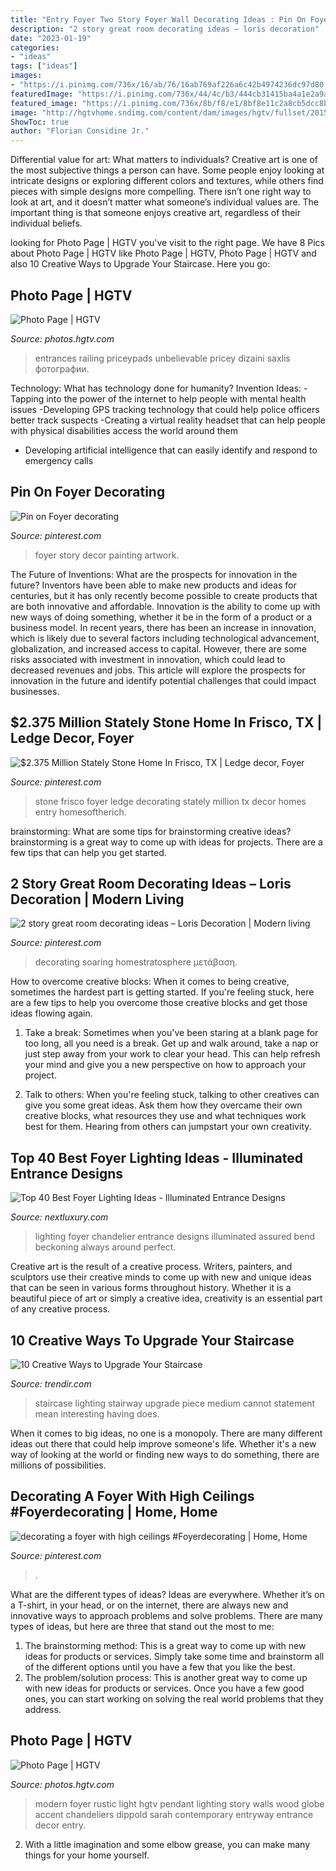 ```yaml
---
title: "Entry Foyer Two Story Foyer Wall Decorating Ideas : Pin On Foyer Decorating"
description: "2 story great room decorating ideas – loris decoration"
date: "2023-01-19"
categories:
- "ideas"
tags: ["ideas"]
images:
- "https://i.pinimg.com/736x/16/ab/76/16ab769af226a6c42b4974236dc97d80.jpg"
featuredImage: "https://i.pinimg.com/736x/44/4c/b3/444cb31415ba4a1e2a9ac148f7365b76.jpg"
featured_image: "https://i.pinimg.com/736x/8b/f8/e1/8bf8e11c2a8cb5dcc8b6050a4e1dba75--two-story-foyer-painting-gallery.jpg"
image: "http://hgtvhome.sndimg.com/content/dam/images/hgtv/fullset/2015/4/14/3/Sarah-Dippold_Keck-Keck-Modern-Ranch-Renovation_16.jpg.rend.hgtvcom.616.924.suffix/1429040279058.jpeg"
ShowToc: true
author: "Florian Considine Jr."
---
```



Differential value for art: What matters to individuals?
Creative art is one of the most subjective things a person can have. Some people enjoy looking at intricate designs or exploring different colors and textures, while others find pieces with simple designs more compelling. There isn’t one right way to look at art, and it doesn’t matter what someone’s individual values are. The important thing is that someone enjoys creative art, regardless of their individual beliefs.

	

		
looking for Photo Page | HGTV you've visit to the right page. We have 8 Pics about Photo Page | HGTV like Photo Page | HGTV, Photo Page | HGTV and also 10 Creative Ways to Upgrade Your Staircase. Here you go:
		
    
## Photo Page | HGTV

<img loading=lazy src="https://hgtvhome.sndimg.com/content/dam/images/hgtv/fullset/2015/5/2/0/HUHH2015-Backyard_Los-Angeles_12.jpg.rend.hgtvcom.616.411.suffix/1430625807451.jpeg" onerror="this.onerror=null;this.src='https://tse4.mm.bing.net/th?id=OIP.svPTug6wsq2hFcUwokv10QHaE8&amp;pid=15.1';" alt="Photo Page | HGTV">

_Source: photos.hgtv.com_

>entrances railing priceypads unbelievable pricey dizaini saxlis фотографии. 

	

Technology: What has technology done for humanity?
Invention Ideas: 
-Tapping into the power of the internet to help people with mental health issues 
-Developing GPS tracking technology that could help police officers better track suspects 
-Creating a virtual reality headset that can help people with physical disabilities access the world around them 
- Developing artificial intelligence that can easily identify and respond to emergency calls

    
## Pin On Foyer Decorating

<img loading=lazy src="https://i.pinimg.com/736x/8b/f8/e1/8bf8e11c2a8cb5dcc8b6050a4e1dba75--two-story-foyer-painting-gallery.jpg" onerror="this.onerror=null;this.src='https://tse2.mm.bing.net/th?id=OIP.1IT2MBGPrxsYFjAyudocJQHaFj&amp;pid=15.1';" alt="Pin on Foyer decorating">

_Source: pinterest.com_

>foyer story decor painting artwork. 

	

The Future of Inventions: What are the prospects for innovation in the future?
Inventors have been able to make new products and ideas for centuries, but it has only recently become possible to create products that are both innovative and affordable. Innovation is the ability to come up with new ways of doing something, whether it be in the form of a product or a business model. In recent years, there has been an increase in innovation, which is likely due to several factors including technological advancement, globalization, and increased access to capital. However, there are some risks associated with investment in innovation, which could lead to decreased revenues and jobs. This article will explore the prospects for innovation in the future and identify potential challenges that could impact businesses.

    
## $2.375 Million Stately Stone Home In Frisco, TX | Ledge Decor, Foyer

<img loading=lazy src="https://i.pinimg.com/originals/99/36/d7/9936d7772133d3700f003c943e1d11b3.png" onerror="this.onerror=null;this.src='https://tse3.mm.bing.net/th?id=OIP.kRcQZqEk6rw9MLDuoI9U4AAAAA&amp;pid=15.1';" alt="$2.375 Million Stately Stone Home In Frisco, TX | Ledge decor, Foyer">

_Source: pinterest.com_

>stone frisco foyer ledge decorating stately million tx decor homes entry homesoftherich. 

	

brainstorming: What are some tips for brainstorming creative ideas?
brainstorming is a great way to come up with ideas for projects. There are a few tips that can help you get started.

    
## 2 Story Great Room Decorating Ideas – Loris Decoration | Modern Living

<img loading=lazy src="https://i.pinimg.com/736x/44/4c/b3/444cb31415ba4a1e2a9ac148f7365b76.jpg" onerror="this.onerror=null;this.src='https://tse3.mm.bing.net/th?id=OIP.TQpPLIYUspoZEDWWshwflQHaLF&amp;pid=15.1';" alt="2 story great room decorating ideas – Loris Decoration | Modern living">

_Source: pinterest.com_

>decorating soaring homestratosphere μετάβαση. 

	

How to overcome creative blocks:
When it comes to being creative, sometimes the hardest part is getting started. If you're feeling stuck, here are a few tips to help you overcome those creative blocks and get those ideas flowing again.
1. Take a break: Sometimes when you've been staring at a blank page for too long, all you need is a break. Get up and walk around, take a nap or just step away from your work to clear your head. This can help refresh your mind and give you a new perspective on how to approach your project.

2. Talk to others: When you're feeling stuck, talking to other creatives can give you some great ideas. Ask them how they overcame their own creative blocks, what resources they use and what techniques work best for them. Hearing from others can jumpstart your own creativity.


    
## Top 40 Best Foyer Lighting Ideas - Illuminated Entrance Designs

<img loading=lazy src="http://nextluxury.com/wp-content/uploads/gold-chandelier-foyer-lighting-ideas.jpg" onerror="this.onerror=null;this.src='https://tse1.mm.bing.net/th?id=OIP.7k9Z8zslboBb1TjL5W6VJAAAAA&amp;pid=15.1';" alt="Top 40 Best Foyer Lighting Ideas - Illuminated Entrance Designs">

_Source: nextluxury.com_

>lighting foyer chandelier entrance designs illuminated assured bend beckoning always around perfect. 

	

Creative art is the result of a creative process. Writers, painters, and sculptors use their creative minds to come up with new and unique ideas that can be seen in various forms throughout history. Whether it is a beautiful piece of art or simply a creative idea, creativity is an essential part of any creative process.

    
## 10 Creative Ways To Upgrade Your Staircase

<img loading=lazy src="https://cdn.trendir.com/wp-content/uploads/2017/09/picture-stairway-lighting.jpg" onerror="this.onerror=null;this.src='https://tse1.mm.bing.net/th?id=OIP.gcu-xhzt3D0LWWilg-B2DgHaLH&amp;pid=15.1';" alt="10 Creative Ways to Upgrade Your Staircase">

_Source: trendir.com_

>staircase lighting stairway upgrade piece medium cannot statement mean interesting having does. 

	

When it comes to big ideas, no one is a monopoly. There are many different ideas out there that could help improve someone's life. Whether it's a new way of looking at the world or finding new ways to do something, there are millions of possibilities. 

    
## Decorating A Foyer With High Ceilings #Foyerdecorating | Home, Home

<img loading=lazy src="https://i.pinimg.com/736x/16/ab/76/16ab769af226a6c42b4974236dc97d80.jpg" onerror="this.onerror=null;this.src='https://tse4.mm.bing.net/th?id=OIP.kn8cv2xZXLxl9h06nR4y7QHaLF&amp;pid=15.1';" alt="decorating a foyer with high ceilings #Foyerdecorating | Home, Home">

_Source: pinterest.com_

>. 

	

What are the different types of ideas?
Ideas are everywhere. Whether it’s on a T-shirt, in your head, or on the internet, there are always new and innovative ways to approach problems and solve problems. 
There are many types of ideas, but here are three that stand out the most to me: 
1. The brainstorming method: This is a great way to come up with new ideas for products or services. Simply take some time and brainstorm all of the different options until you have a few that you like the best.
2. The problem/solution process: This is another great way to come up with new ideas for products or services. Once you have a few good ones, you can start working on solving the real world problems that they address. 

    
## Photo Page | HGTV

<img loading=lazy src="http://hgtvhome.sndimg.com/content/dam/images/hgtv/fullset/2015/4/14/3/Sarah-Dippold_Keck-Keck-Modern-Ranch-Renovation_16.jpg.rend.hgtvcom.616.924.suffix/1429040279058.jpeg" onerror="this.onerror=null;this.src='https://tse1.mm.bing.net/th?id=OIP.1MwxfZ8zX3k-U-e8K-sMSwHaLH&amp;pid=15.1';" alt="Photo Page | HGTV">

_Source: photos.hgtv.com_

>modern foyer rustic light hgtv pendant lighting story walls wood globe accent chandeliers dippold sarah contemporary entryway entrance decor entry. 

	

2. With a little imagination and some elbow grease, you can make many things for your home yourself.

